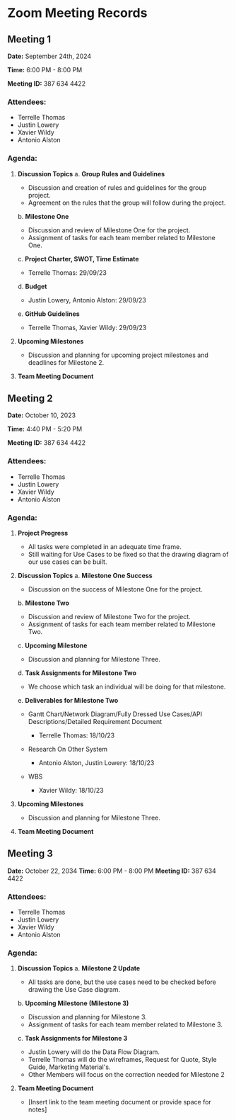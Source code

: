 
# Zoom Meeting Records

## Meeting 1

**Date:** September 24th, 2024

**Time:** 6:00 PM - 8:00 PM

**Meeting ID:** 387 634 4422


### Attendees:
- Terrelle Thomas
- Justin Lowery
- Xavier Wildy
- Antonio Alston

### Agenda:


1. **Discussion Topics**
   a. **Group Rules and Guidelines**
      - Discussion and creation of rules and guidelines for the group project.
      - Agreement on the rules that the group will follow during the project.

   b. **Milestone One**
      - Discussion and review of Milestone One for the project.
      - Assignment of tasks for each team member related to Milestone One.

   c. **Project Charter, SWOT, Time Estimate**
      - Terrelle Thomas: 29/09/23

   d. **Budget**
      - Justin Lowery, Antonio Alston: 29/09/23

   e. **GitHub Guidelines**
      - Terrelle Thomas, Xavier Wildy: 29/09/23


2. **Upcoming Milestones**
   - Discussion and planning for upcoming project milestones and deadlines for Milestone 2.

3. **Team Meeting Document**
   

  ## Meeting 2

**Date:** October 10, 2023

**Time:** 4:40 PM - 5:20 PM

**Meeting ID:** 387 634 4422

### Attendees:
- Terrelle Thomas
- Justin Lowery
- Xavier Wildy
- Antonio Alston

### Agenda:

1. **Project Progress**
   - All tasks were completed in an adequate time frame.
   - Still waiting for Use Cases to be fixed so that the drawing diagram of our use cases can be built.

2. **Discussion Topics**
   a. **Milestone One Success**
      - Discussion on the success of Milestone One for the project.

   b. **Milestone Two**
      - Discussion and review of Milestone Two for the project.
      - Assignment of tasks for each team member related to Milestone Two.

   c. **Upcoming Milestone**
      - Discussion and planning for Milestone Three.

   d. **Task Assignments for Milestone Two**
      - We choose which task an individual will be doing for that milestone.

   e. **Deliverables for Milestone Two**
      - Gantt Chart/Network Diagram/Fully Dressed Use Cases/API Descriptions/Detailed Requirement Document
         - Terrelle Thomas: 18/10/23

      - Research On Other System
         - Antonio Alston, Justin Lowery: 18/10/23

      - WBS
         - Xavier Wildy: 18/10/23

3. **Upcoming Milestones**
   - Discussion and planning for Milestone Three.

4. **Team Meeting Document**
  

## Meeting 3

**Date:** October 22, 2034
**Time:** 6:00 PM - 8:00 PM
**Meeting ID:** 387 634 4422

### Attendees:
- Terrelle Thomas
- Justin Lowery
- Xavier Wildy
- Antonio Alston

### Agenda:

1. **Discussion Topics**
   a. **Milestone 2 Update**
      - All tasks are done, but the use cases need to be checked before drawing the Use Case diagram.

   b. **Upcoming Milestone (Milestone 3)**
      - Discussion and planning for Milestone 3.
      - Assignment of tasks for each team member related to Milestone 3.

   c. **Task Assignments for Milestone 3**
      - Justin Lowery will do the Data Flow Diagram.
      - Terrelle Thomas will do the wireframes, Request for Quote, Style Guide, Marketing Material's.
      - Other Members will focus on the correction needed for Milestone 2

2. **Team Meeting Document**
   - [Insert link to the team meeting document or provide space for notes]
  



